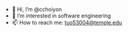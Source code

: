 - 👋 Hi, I’m @cchoiyon
- 👀 I’m interested in software engineering
- 📫 How to reach me: tuo53004@temple.edu

